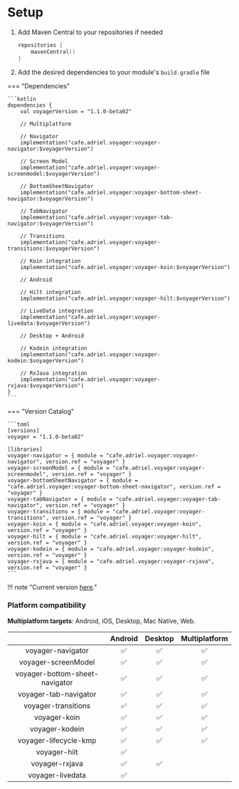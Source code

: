 # Setup

1.  Add Maven Central to your repositories if needed

    ```kotlin
    repositories {
        mavenCentral()
    }
    ```
2. Add the desired dependencies to your module's `build.gradle` file

=== "Dependencies"

    ```kotlin
    dependencies {
        val voyagerVersion = "1.1.0-beta02"
        
        // Multiplatform
        
        // Navigator
        implementation("cafe.adriel.voyager:voyager-navigator:$voyagerVersion")
        
        // Screen Model
        implementation("cafe.adriel.voyager:voyager-screenmodel:$voyagerVersion")
        
        // BottomSheetNavigator
        implementation("cafe.adriel.voyager:voyager-bottom-sheet-navigator:$voyagerVersion")
        
        // TabNavigator
        implementation("cafe.adriel.voyager:voyager-tab-navigator:$voyagerVersion")
        
        // Transitions
        implementation("cafe.adriel.voyager:voyager-transitions:$voyagerVersion")
        
        // Koin integration
        implementation("cafe.adriel.voyager:voyager-koin:$voyagerVersion")
        
        // Android
        
        // Hilt integration
        implementation("cafe.adriel.voyager:voyager-hilt:$voyagerVersion")
        
        // LiveData integration
        implementation("cafe.adriel.voyager:voyager-livedata:$voyagerVersion")
        
        // Desktop + Android
        
        // Kodein integration
        implementation("cafe.adriel.voyager:voyager-kodein:$voyagerVersion")
        
        // RxJava integration
        implementation("cafe.adriel.voyager:voyager-rxjava:$voyagerVersion")
    }
    ```

=== "Version Catalog"

    ```toml
    [versions]
    voyager = "1.1.0-beta02"
    
    [libraries]
    voyager-navigator = { module = "cafe.adriel.voyager:voyager-navigator", version.ref = "voyager" }
    voyager-screenModel = { module = "cafe.adriel.voyager:voyager-screenmodel", version.ref = "voyager" }
    voyager-bottomSheetNavigator = { module = "cafe.adriel.voyager:voyager-bottom-sheet-navigator", version.ref = "voyager" }
    voyager-tabNavigator = { module = "cafe.adriel.voyager:voyager-tab-navigator", version.ref = "voyager" }
    voyager-transitions = { module = "cafe.adriel.voyager:voyager-transitions", version.ref = "voyager" }
    voyager-koin = { module = "cafe.adriel.voyager:voyager-koin", version.ref = "voyager" }
    voyager-hilt = { module = "cafe.adriel.voyager:voyager-hilt", version.ref = "voyager" }
    voyager-kodein = { module = "cafe.adriel.voyager:voyager-kodein", version.ref = "voyager" }
    voyager-rxjava = { module = "cafe.adriel.voyager:voyager-rxjava", version.ref = "voyager" }
    ```

!!! note "Current version [here](https://github.com/adrielcafe/voyager/releases)."

### Platform compatibility

**Multiplatform targets**: Android, iOS, Desktop, Mac Native, Web.

|                                |      Android       |      Desktop       |   Multiplatform    |
|:------------------------------:|:------------------:|:------------------:|:------------------:|
|       voyager-navigator        | :white_check_mark: | :white_check_mark: | :white_check_mark: |
|      voyager-screenModel       | :white_check_mark: | :white_check_mark: | :white_check_mark: |
| voyager-bottom-sheet-navigator | :white_check_mark: | :white_check_mark: | :white_check_mark: |
|     voyager-tab-navigator      | :white_check_mark: | :white_check_mark: | :white_check_mark: |
|      voyager-transitions       | :white_check_mark: | :white_check_mark: | :white_check_mark: |
|          voyager-koin          | :white_check_mark: | :white_check_mark: | :white_check_mark: |
|         voyager-kodein         | :white_check_mark: | :white_check_mark: | :white_check_mark: |
|     voyager-lifecycle-kmp      | :white_check_mark: | :white_check_mark: | :white_check_mark: |
|          voyager-hilt          | :white_check_mark: |                    |                    |
|         voyager-rxjava         | :white_check_mark: | :white_check_mark: |                    |
|        voyager-livedata        | :white_check_mark: |                    |                    |
